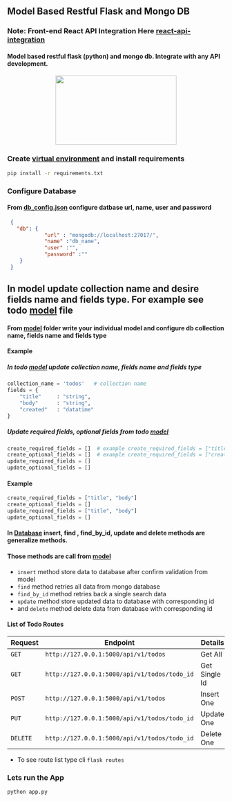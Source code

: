 ## Model Based Restful Flask and Mongo DB
### Note: Front-end React API Integration Here [react-api-integration](https://github.com/mrxmamun/react-api-integration.git)
#### Model based restful flask (python) and mongo db. Integrate with any API development.  
<p align="center">
  <img width="280" height="160" src="https://kenya-tech.com/wp-content/uploads/2019/01/flask-python.png">
</p>

### Create [virtual environment]('https://docs.python.org/3/library/venv.html) and install requirements 
```sh
pip install -r requirements.txt
```
### Configure Database
#### From [db_config.json](src/db_config.json) configure datbase url, name, user and password 
```json
 {
   "db": {
            "url" : "mongodb://localhost:27017/",
            "name" :"db_name",  
            "user" :"",
            "password" :""
    }
 }
``` 

## In model update collection name and desire fields name and fields type. For example see todo [model](src/models/todo.py) file
#### From [model](src/models) folder write your individual model and configure db collection name, fields name and fields type
#### Example
##### In todo [model](src/models/todo.py) update collection name, fields name and fields type
```py
collection_name = 'todos'   # collection name
fields = {   
    "title"     : "string",
    "body"      : "string",
    "created"   : "datatime"
} 
```

##### Update required fields, optional fields from todo [model](src/models/todo.py)
```py
create_required_fields = []  # example create_required_fields = ["title", "body"]
create_optional_fields = []  # example create_required_fields = ["created"]
update_required_fields = []
update_optional_fields = []
```
#### Example 
```py
create_required_fields = ["title", "body"] 
create_optional_fields = []  
update_required_fields = ["title", "body"]
update_optional_fields = []
```
#### In [Database](src/factory/database.py) insert, find , find_by_id, update and delete methods are generalize methods.  
#### Those methods are call from [model](src/models) 
- `insert` method store data to database after confirm validation from model 
- `find` method retries all data from mongo database 
- `find_by_id` method retries back a single search data
- `update` method store updated data to database with corresponding id 
- and `delete` method delete data from database with corresponding id 

#### List of Todo Routes
| Request | Endpoint |  Details |
| --- | --- | --- |
| `GET` | `http://127.0.0.1:5000/api/v1/todos`| Get All|
| `GET` | `http://127.0.0.1:5000/api/v1/todos/todo_id`| Get Single Id|
| `POST` | `http://127.0.0.1:5000/api/v1/todos`| Insert One|
| `PUT` | `http://127.0.0.1:5000/api/v1/todos/todo_id`| Update One|
| `DELETE` | `http://127.0.0.1:5000/api/v1/todos/todo_id`| Delete One|

- To see route list type cli `flask routes`

### Lets run the App
```sh
python app.py 
```
